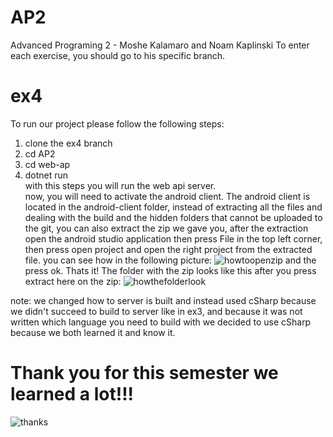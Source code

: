 # AP2
Advanced Programing 2 - Moshe Kalamaro and Noam Kaplinski
To enter each exercise, you should go to his specific branch.
# ex4
To run our project please follow the following steps:
1. clone the ex4 branch
2. cd AP2
3. cd web-ap
4. dotnet run <br />
with this steps you will run the web api server. <br />
now, you will need to activate the android client. 
The android client is located in the android-client folder, instead of extracting all the files and dealing with the build and the hidden folders that cannot be uploaded to the git,
you can also extract the zip we gave you, after the extraction open the android studio application then press File in the top left corner, then press open project and open the right project from the extracted file.
you can see how in the following picture:
![howtoopenzip](https://github.com/kalamam/AP2/assets/110221265/fa8d8358-54f8-46a8-b3ac-b10da6cf4893)
and the press ok.
Thats it!
The folder with the zip looks like this after you press extract here on the zip:
![howthefolderlook](https://github.com/kalamam/AP2/assets/110221265/1bdb0398-a1fe-4a3b-950c-41ca18cba16d)


note:
we changed how to server is built and instead used cSharp because we didn't succeed to build to server like in ex3, and because it was not written which language you need to build with we decided to use cSharp because we both learned it and know it.


# Thank you for this semester we learned a lot!!!
![thanks](https://github.com/kalamam/AP2/assets/110221265/1c7c17ce-1a02-4f6d-bb0f-6c7a3dbe21f6)
